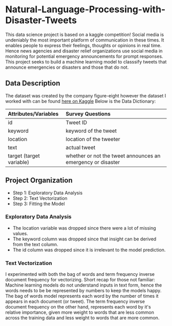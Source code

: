 # Natural-Language-Processing-with-Disaster-Tweets
This data science project is based on a kaggle competition! Social media is undeniably the most important platform of communication in these times. It enables people to express their feelings, thoughts or opinions in real time. Hence news agencies and disaster relief organizations use social media in monitoring for potential emergency announcements for prompt responses. This project seeks to build a machine learning model to classsify tweets that announce emergencies or disasters and those that do not.

## Data Description
The dataset was created by the company figure-eight however the dataset I worked with can be found [here on Kaggle](https://www.kaggle.com/competitions/nlp-getting-started/data)
Below is the Data Dictionary:

| Attributes/Variables                     | Survey Questions   | 
|:-------------------                      |:--------------|
| id                                       |Tweet ID         | 
| keyword                                  | keyword of the tweet         | 
| location                                 | location of the tweeter          | 
| text                                     | actual tweet          | 
| target (target variable)                 | whether or not the tweet announces an emergency or disaster          | 


## Project Organization
* Step 1: Exploratory Data Analysis
* Step 2: Text Vectorization
* Step 3: Fitting the Model


### Exploratory Data Analysis
* The location variable was dropped since there were a lot of missing values.
* The keyword column was dropped since that insight can be derived from the text column.
* The id column was dropped since it is irrelevant to the model prediction.

### Text Vectorization
I experimented with both the bag of words and term frequency inverse document frequency for vectorizing. 
Short recap for those not familiar: Machine learning models do not understand inputs in text form, hence the words needs to be be represented by numbers to keep the models happy. The bag of words model represents each word by the number of times it appears in each document (or tweet). The term frequency inverse document frequency on the other hand, represents each word by it's relative importance, given more weight to words that are less common across the training data and less weight to words that are more common.
